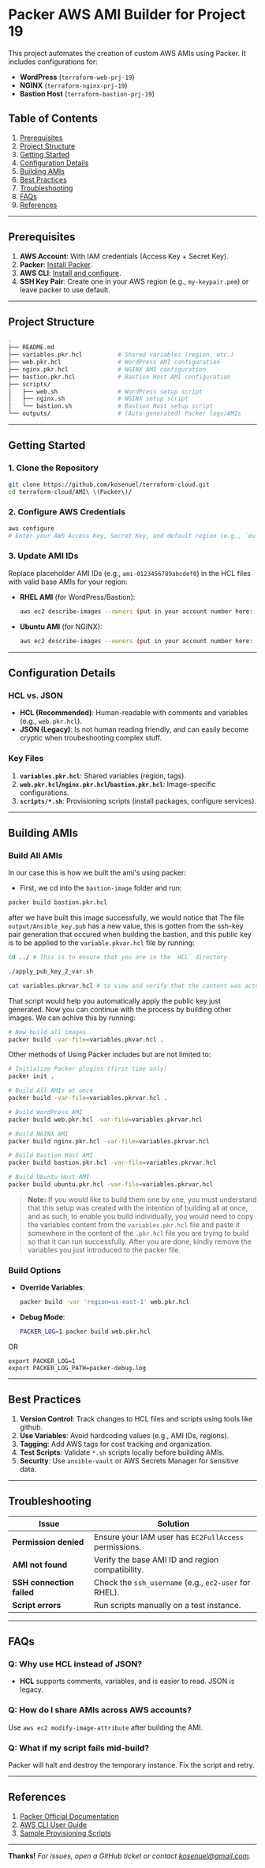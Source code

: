 # Packer AWS AMI Builder for Project 19

This project automates the creation of custom AWS AMIs using Packer. It includes configurations for:
- **WordPress** (`terraform-web-prj-19`)
- **NGINX** (`terraform-nginx-prj-19`)
- **Bastion Host** (`terraform-bastion-prj-19`)

## Table of Contents
1. [Prerequisites](#prerequisites)
2. [Project Structure](#project-structure)
3. [Getting Started](#getting-started)
4. [Configuration Details](#configuration-details)
5. [Building AMIs](#building-amis)
6. [Best Practices](#best-practices)
7. [Troubleshooting](#troubleshooting)
8. [FAQs](#faqs)
9. [References](#references)

---

## Prerequisites
1. **AWS Account**: With IAM credentials (Access Key + Secret Key).
2. **Packer**: [Install Packer](https://developer.hashicorp.com/packer/downloads).
3. **AWS CLI**: [Install and configure](https://docs.aws.amazon.com/cli/latest/userguide/cli-chap-configure.html).
4. **SSH Key Pair**: Create one in your AWS region (e.g., `my-keypair.pem`) or leave packer to use default.

---

## Project Structure
```bash
.
├── README.md
├── variables.pkr.hcl          # Shared variables (region, etc.)
├── web.pkr.hcl                # WordPress AMI configuration
├── nginx.pkr.hcl              # NGINX AMI configuration
├── bastion.pkr.hcl            # Bastion Host AMI configuration
├── scripts/
│   ├── web.sh                 # WordPress setup script
│   ├── nginx.sh               # NGINX setup script
│   └── bastion.sh             # Bastion Host setup script
└── outputs/                   # (Auto-generated) Packer logs/AMIs
```

---

## Getting Started
### 1. Clone the Repository

```bash
git clone https://github.com/kosenuel/terraform-cloud.git
cd terraform-cloud/AMI\ \(Packer\)/
```

### 2. Configure AWS Credentials
```bash
aws configure
# Enter your AWS Access Key, Secret Key, and default region (e.g., `eu-west-2`)
```

### 3. Update AMI IDs
Replace placeholder AMI IDs (e.g., `ami-0123456789abcdef0`) in the HCL files with valid base AMIs for your region:
- **RHEL AMI** (for WordPress/Bastion):
  ```bash
  aws ec2 describe-images --owners (put in your account number here: '033221328123') --filters "Name=name,Values=RHEL-*" --query 'Images[*].[ImageId,Name]' --output table --region eu-west-2
  ```
- **Ubuntu AMI** (for NGINX):
  ```bash
  aws ec2 describe-images --owners (put in your account number here: '033221328123') --filters "Name=name,Values=ubuntu/images/hvm-ssd/ubuntu-focal-20.04-amd64-server-*" --query 'Images[*].[ImageId,Name]' --output table --region eu-west-2
  ```

---

## Configuration Details
### HCL vs. JSON
- **HCL (Recommended)**: Human-readable with comments and variables (e.g., `web.pkr.hcl`).
- **JSON (Legacy)**: Is not human reading friendly, and can easily become cryptic when troubeshooting complex stuff. 

### Key Files
1. **`variables.pkr.hcl`**: Shared variables (region, tags).
2. **`web.pkr.hcl`/`nginx.pkr.hcl`/`bastion.pkr.hcl`**: Image-specific configurations.
3. **`scripts/*.sh`**: Provisioning scripts (install packages, configure services).

---

## Building AMIs
### Build All AMIs
In our case this is how we built the ami's using packer:

- First, we cd into the `bastion-image` folder and run:
```bash
packer build bastion.pkr.hcl
```
after we have built this image successfully, we would notice that The file `output/Ansible_key.pub` has a new value, this is gotten from the ssh-key pair generation that occured when building the bastion, and this public key is to be applied to the `variable.pkvar.hcl` file by running:

```bash
cd ../ # This is to ensure that you are in the `HCL` directory.

./apply_pub_key_2_var.sh

cat variables.pkrvar.hcl # to view and verify that the content was actually modified
```
That script would help you automatically apply the public key just generated.
Now you can continue with the process by building other images. We can achive this by running:

```bash
# Now build all images
packer build -var-file=variables.pkvar.hcl .

```

Other methods of Using Packer includes but are not limited to:

```bash
# Initialize Packer plugins (first time only)
packer init .

# Build All AMIs at once
packer build -var-file=variables.pkrvar.hcl .

# Build WordPress AMI
packer build web.pkr.hcl -var-file=variables.pkrvar.hcl

# Build NGINX AMI
packer build nginx.pkr.hcl -var-file=variables.pkrvar.hcl

# Build Bastion Host AMI
packer build bastion.pkr.hcl -var-file=variables.pkrvar.hcl

# Build Ubuntu Host AMI
packer build ubuntu.pkr.hcl -var-file=variables.pkrvar.hcl
```

> **Note:** If you would like to build them one by one, you must understand that this setup was created with the intention of building all at once, and as such, to enable you build individually, you would need to copy the variables content from the `variables.pkr.hcl` file and paste it somewhere in the content of the `.pkr.hcl` file you are trying to build so that it can run successfully.
> After you are done, kindly remove the variables you just introduced to the packer file.

### Build Options
- **Override Variables**:
  ```bash
  packer build -var 'region=us-east-1' web.pkr.hcl
  ```
- **Debug Mode**:
  ```bash
  PACKER_LOG=1 packer build web.pkr.hcl
  ```
OR
```
export PACKER_LOG=1
export PACKER_LOG_PATH=packer-debug.log
```


---

## Best Practices
1. **Version Control**: Track changes to HCL files and scripts using tools like github.
2. **Use Variables**: Avoid hardcoding values (e.g., AMI IDs, regions).
3. **Tagging**: Add AWS tags for cost tracking and organization.
4. **Test Scripts**: Validate `*.sh` scripts locally before building AMIs.
5. **Security**: Use `ansible-vault` or AWS Secrets Manager for sensitive data.

---

## Troubleshooting
| Issue | Solution |
|-------|----------|
| **Permission denied** | Ensure your IAM user has `EC2FullAccess` permissions. |
| **AMI not found** | Verify the base AMI ID and region compatibility. |
| **SSH connection failed** | Check the `ssh_username` (e.g., `ec2-user` for RHEL). |
| **Script errors** | Run scripts manually on a test instance. |

---

## FAQs
### Q: Why use HCL instead of JSON?
- **HCL** supports comments, variables, and is easier to read. JSON is legacy.

### Q: How do I share AMIs across AWS accounts?
Use `aws ec2 modify-image-attribute` after building the AMI.

### Q: What if my script fails mid-build?
Packer will halt and destroy the temporary instance. Fix the script and retry.

---

## References
1. [Packer Official Documentation](https://developer.hashicorp.com/packer)
2. [AWS CLI User Guide](https://docs.aws.amazon.com/cli/latest/userguide/)
3. [Sample Provisioning Scripts](https://github.com/orgs/community/discussions/26139)

---

**Thanks!** 
*For issues, open a GitHub ticket or contact [kosenuel@gmail.com](mailto:kosenuel@gmail.com).*
